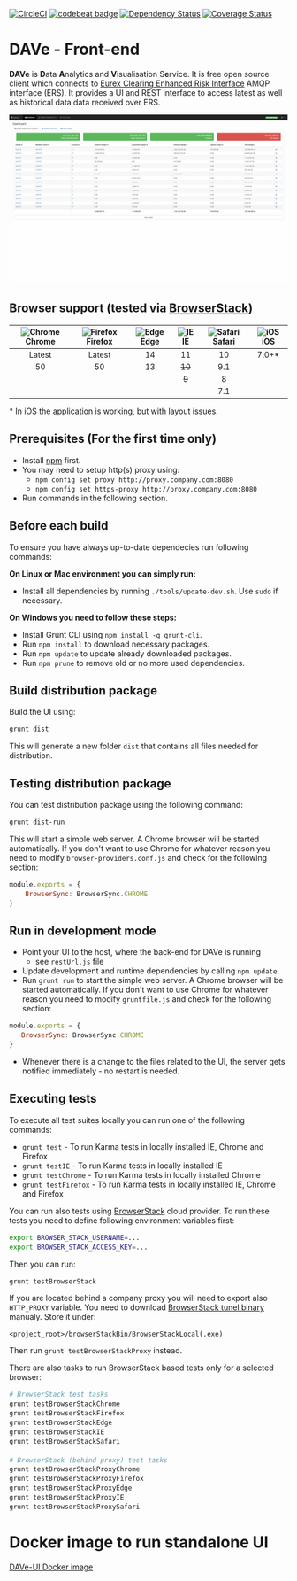 [![CircleCI](https://circleci.com/gh/Deutsche-Boerse-Risk/DAVe-UI.svg?style=shield)](https://circleci.com/gh/Deutsche-Boerse-Risk/DAVe-UI)
[![codebeat badge](https://codebeat.co/badges/00b6a48f-2424-4a89-a3bb-6c37495fe1df)](https://codebeat.co/projects/github-com-deutsche-boerse-risk-dave-ui)
[![Dependency Status](https://dependencyci.com/github/Deutsche-Boerse-Risk/DAVe-UI/badge)](https://dependencyci.com/github/Deutsche-Boerse-Risk/DAVe-UI)
[![Coverage Status](https://coveralls.io/repos/github/Deutsche-Boerse-Risk/DAVe-UI/badge.svg)](https://coveralls.io/github/Deutsche-Boerse-Risk/DAVe-UI)

# DAVe - Front-end

**DAVe** is **D**ata **A**nalytics and **V**isualisation S**e**rvice. It is free open source client which connects to [Eurex Clearing Enhanced Risk Interface](http://www.eurexclearing.com/clearing-en/risk-management/system-based-risk-controls/post-trade-risk-control/enhanced-risk-interface) AMQP interface (ERS). It provides a UI and REST interface to access latest as well as historical data data received over ERS.

![DAVe - Dashboard](https://github.com/Deutsche-Boerse-Risk/DAVe-UI/blob/master/doc/dave-screenshots.gif "DAVe - Dashboard")

## Browser support (tested via [BrowserStack](https://www.browserstack.com))
| ![Chrome](https://cdn1.iconfinder.com/data/icons/google_jfk_icons_by_carlosjj/32/chrome.png) Chrome | ![Firefox](https://cdn2.iconfinder.com/data/icons/humano2/32x32/apps/firefox-icon.png) Firefox | ![Edge](https://cdn4.iconfinder.com/data/icons/picons-social/57/56-edge-2-32.png) Edge | ![IE](https://cdn4.iconfinder.com/data/icons/iconsimple-logotypes/512/internet_explorer-32.png) IE | ![Safari](https://cdn1.iconfinder.com/data/icons/logotypes/32/safari-32.png) Safari | ![iOS](https://cdn1.iconfinder.com/data/icons/system-shade-circles/512/iOS-32.png) iOS |
|:------:|:-------:|:----:|:------:|:------:|:------:|
| Latest |  Latest |  14  |   11   |   10   |  7.0+\* |
|  50    |   50    |  13  | ~~10~~ |   9.1  |        |
|        |         |      | ~~9~~  |   8    |        |
|        |         |      |        |   7.1  |        |

\* In iOS the application is working, but with layout issues. 

## Prerequisites (For the first time only)
 
 - Install [npm](http://blog.npmjs.org/post/85484771375/how-to-install-npm) first.
 - You may need to setup http(s) proxy using:
      - `npm config set proxy http://proxy.company.com:8080`
      - `npm config set https-proxy http://proxy.company.com:8080`
 - Run commands in the following section.

## Before each build
To ensure you have always up-to-date dependecies run following commands:

**On Linux or Mac environment you can simply run:**
 - Install all dependencies by running `./tools/update-dev.sh`. Use `sudo` if necessary.
 
**On Windows you need to follow these steps:**
 - Install Grunt CLI using `npm install -g grunt-cli`. 
 - Run `npm install` to download necessary packages.
 - Run `npm update` to update already downloaded packages.
 - Run `npm prune` to remove old or no more used dependencies.

## Build distribution package

Build the UI using:
```bash
grunt dist
``` 
This will generate a new folder `dist` that contains all files needed for distribution.

## Testing distribution package
You can test distribution package using the following command:
```bash
grunt dist-run
```
This will start a simple web server. A Chrome browser will be started automatically. If you don't want to use Chrome 
for whatever reason you need to modify `browser-providers.conf.js` and check for the following section: 
```javascript
module.exports = {
    BrowserSync: BrowserSync.CHROME
}
```
  
## Run in development mode
 - Point your UI to the host, where the back-end for DAVe is running
   - see `restUrl.js` file
 - Update development and runtime dependencies by calling `npm update`.
 - Run `grunt run` to start the simple web server. A Chrome browser will be started automatically. 
 If you don't want to use Chrome for whatever reason you need to modify `gruntfile.js` and check for the following section: 
 
 ```javascript
module.exports = {
    BrowserSync: BrowserSync.CHROME 
 }
 ```
 - Whenever there is a change to the files related to the UI, the server gets notified immediately - no restart is needed.

## Executing tests
To execute all test suites locally you can run one of the following commands:
 - `grunt test` - To run Karma tests in locally installed IE, Chrome and Firefox
 - `grunt testIE` - To run Karma tests in locally installed IE
 - `grunt testChrome` - To run Karma tests in locally installed Chrome
 - `grunt testFirefox` - To run Karma tests in locally installed IE, Chrome and Firefox

You can run also tests using [BrowserStack](https://www.browserstack.com) cloud provider. To run these tests you need
to define following environment variables first:
```bash
export BROWSER_STACK_USERNAME=...
export BROWSER_STACK_ACCESS_KEY=...
```
Then you can run:
```bash
grunt testBrowserStack
```

If you are located behind a company proxy you will need to export also `HTTP_PROXY` variable. You need to download 
[BrowserStack tunel binary](https://www.browserstack.com/local-testing#command-line) manualy. Store it under:
```
<project_root>/browserStackBin/BrowserStackLocal(.exe)
```
Then run `grunt testBrowserStackProxy` instead.

There are also tasks to run BrowserStack based tests only for a selected browser:
```bash
# BrowserStack test tasks
grunt testBrowserStackChrome
grunt testBrowserStackFirefox
grunt testBrowserStackEdge
grunt testBrowserStackIE
grunt testBrowserStackSafari

# BrowserStack (behind proxy) test tasks
grunt testBrowserStackProxyChrome
grunt testBrowserStackProxyFirefox
grunt testBrowserStackProxyEdge
grunt testBrowserStackProxyIE
grunt testBrowserStackProxySafari
```

# Docker image to run standalone UI
[DAVe-UI Docker image](dockerfile)
